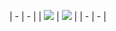 | - | - |
| ![](https://github-readme-stats.vercel.app/api?username=shikukuya&show_icons=true&theme=dark&count_private=true) | ![](https://github-readme-stats.vercel.app/api/top-langs/?username=coderfix-lab&theme=dark&layout=compact) |
| - | - |
